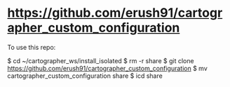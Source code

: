 # https://github.com/erush91/cartographer_custom_configuration

To use this repo:

$ cd ~/cartographer_ws/install_isolated
$ rm -r share
$ git clone https://github.com/erush91/cartographer_custom_configuration
$ mv cartographer_custom_configuration share
$ icd share

